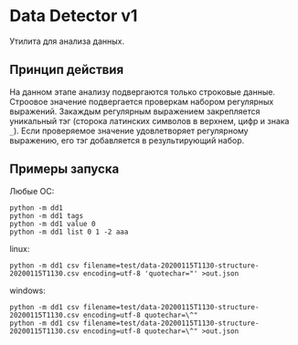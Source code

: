 # Data Detector v1
Утилита для анализа данных.

## Принцип действия
На данном этапе анализу подвергаются только строковые данные.
Строовое значение подвергается проверкам набором регулярных выражений.
Закаждым регулярным выражением закрепляется уникальный тэг (сторока латинских символов в верхнем, цифр и знака `_`).
Если проверяемое значение удовлетворяет регулярному выражению, его тэг добавляется в результирующий набор.

## Примеры запуска

Любые ОС:
```
python -m dd1
python -m dd1 tags
python -m dd1 value 0
python -m dd1 list 0 1 -2 aaa
```

linux:
```
python -m dd1 csv filename=test/data-20200115T1130-structure-20200115T1130.csv encoding=utf-8 'quotechar="' >out.json
```

windows:
```
python -m dd1 csv filename=test/data-20200115T1130-structure-20200115T1130.csv encoding=utf-8 quotechar=\^"
python -m dd1 csv filename=test/data-20200115T1130-structure-20200115T1130.csv encoding=utf-8 quotechar=\^" >out.json
```